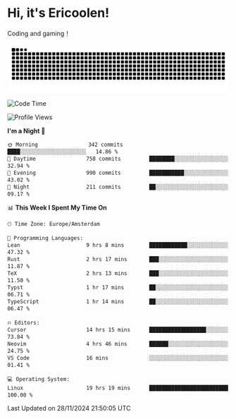 # Hi, it's Ericoolen!
Coding and gaming！

<picture>
  <source media="(prefers-color-scheme: dark)" srcset="https://raw.githubusercontent.com/Eric-Song-Nop/Eric-Song-Nop/output/github-contribution-grid-snake-dark.svg">
  <source media="(prefers-color-scheme: light)" srcset="https://raw.githubusercontent.com/Eric-Song-Nop/Eric-Song-Nop/output/github-contribution-grid-snake.svg">
  <img alt="github contribution grid snake animation" src="https://raw.githubusercontent.com/Eric-Song-Nop/Eric-Song-Nop/output/github-contribution-grid-snake.svg">
</picture>

<!--START_SECTION:waka-->
![Code Time](http://img.shields.io/badge/Code%20Time-1%2C616%20hrs%2057%20mins-blue)

![Profile Views](http://img.shields.io/badge/Profile%20Views-2-blue)

**I'm a Night 🦉** 

```text
🌞 Morning                342 commits         ████░░░░░░░░░░░░░░░░░░░░░   14.86 % 
🌆 Daytime                758 commits         ████████░░░░░░░░░░░░░░░░░   32.94 % 
🌃 Evening                990 commits         ███████████░░░░░░░░░░░░░░   43.02 % 
🌙 Night                  211 commits         ██░░░░░░░░░░░░░░░░░░░░░░░   09.17 % 
```


📊 **This Week I Spent My Time On** 

```text
🕑︎ Time Zone: Europe/Amsterdam

💬 Programming Languages: 
Lean                     9 hrs 8 mins        ████████████░░░░░░░░░░░░░   47.32 % 
Rust                     2 hrs 17 mins       ███░░░░░░░░░░░░░░░░░░░░░░   11.87 % 
TeX                      2 hrs 13 mins       ███░░░░░░░░░░░░░░░░░░░░░░   11.50 % 
Typst                    1 hr 17 mins        ██░░░░░░░░░░░░░░░░░░░░░░░   06.71 % 
TypeScript               1 hr 14 mins        ██░░░░░░░░░░░░░░░░░░░░░░░   06.47 % 

🔥 Editors: 
Cursor                   14 hrs 15 mins      ██████████████████░░░░░░░   73.84 % 
Neovim                   4 hrs 46 mins       ██████░░░░░░░░░░░░░░░░░░░   24.75 % 
VS Code                  16 mins             ░░░░░░░░░░░░░░░░░░░░░░░░░   01.41 % 

💻 Operating System: 
Linux                    19 hrs 19 mins      █████████████████████████   100.00 % 
```


 Last Updated on 28/11/2024 21:50:05 UTC
<!--END_SECTION:waka-->
